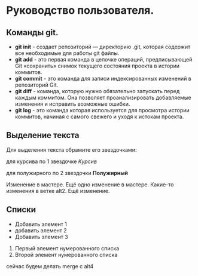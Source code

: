 # Руководство пользователя.
## Команды git.

* **git init** - создает репозиторий — директорию .git, которая содержит все необходимые для работы git файлы.
* **git add** - это первая команда в цепочке операций, предписывающей Git «сохранить» снимок текущего состояния проекта в истории коммитов.
* **git commit** - это команда для записи индексированных изменений в репозиторий Git.
* **git diff** - команда, которую нужно обязательно запускать перед каждым коммитом. Она позволяет проанализировать добавляемые изменения и исправить возможные ошибки.
* **git log** - это команда которая используется для просмотра истории коммитов, начиная с самого свежего и уходя к истокам проекта.

## Выделение текста
Для выделения текста обрамите его звездочками:

для курсива по 1 звездочке *Курсив*

для полужирного по 2 звездочки **Полужирный**

Изменение в мастере.
Ещё одно изменение в мастере.
Какие-то изменения в ветке alt2.
Ещё изменение.

## Списки 

* Добавить элемент 1
* добавить элемент 2
* Добавить элемент 3

1. Первый элемент нумерованного списка
2. Второй элемент нумерованного списка

сейчас будем делать merge с alt4